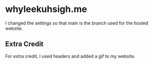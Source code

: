 # whyleekuhsigh.me
I changed the settings so that main is the branch used for the hosted website.
## Extra Credit
For extra credit, I used headers and added a gif to my website.

